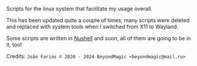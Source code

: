Scripts for the linux system that facilitate my usage overall.

This has been updated quite a couple of times, many scripts were deleted and replaced with system tools when I switched from X11 to Wayland.

Some scripts are written in [Nushell](www.nushell.sh/) and soon, all of them are going to be in it, too!

Credits: `João Farias © 2020 - 2024 BeyondMagic <beyondmagic@mail.ru>`
